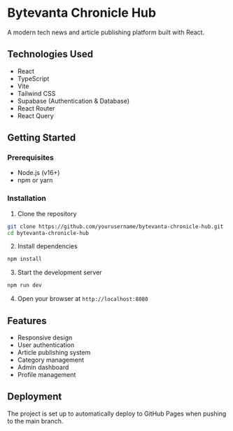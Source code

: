 
# Bytevanta Chronicle Hub

A modern tech news and article publishing platform built with React.

## Technologies Used

- React
- TypeScript
- Vite
- Tailwind CSS
- Supabase (Authentication & Database)
- React Router
- React Query

## Getting Started

### Prerequisites

- Node.js (v16+)
- npm or yarn

### Installation

1. Clone the repository
```bash
git clone https://github.com/yourusername/bytevanta-chronicle-hub.git
cd bytevanta-chronicle-hub
```

2. Install dependencies
```bash
npm install
```

3. Start the development server
```bash
npm run dev
```

4. Open your browser at `http://localhost:8080`

## Features

- Responsive design
- User authentication
- Article publishing system
- Category management
- Admin dashboard
- Profile management

## Deployment

The project is set up to automatically deploy to GitHub Pages when pushing to the main branch.
